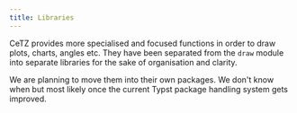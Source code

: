 ```yaml
---
title: Libraries
---
```


CeTZ provides more specialised and focused functions in order to draw plots, charts, angles etc. They have been separated from the `draw` module into separate libraries for the sake of organisation and clarity.

We are planning to move them into their own packages. We don't know when but most likely once the current Typst package handling system gets improved.
